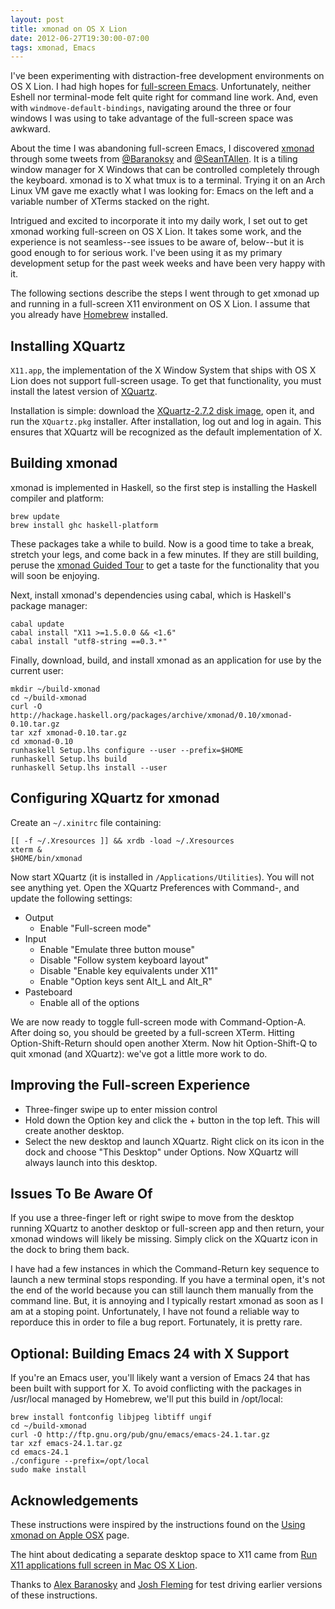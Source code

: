 ```yaml
---
layout: post
title: xmonad on OS X Lion
date: 2012-06-27T19:30:00-07:00
tags: xmonad, Emacs
---
```


I've been experimenting with distraction-free development environments on OS X Lion. I had high hopes for [full-screen Emacs](/2012/04/10/full-screen-emacs-24-for-os-x-lion.html). Unfortunately, neither Eshell nor terminal-mode felt quite right for command line work. And, even with `windmove-default-bindings`, navigating around the three or four windows I was using to take advantage of the full-screen space was awkward.

About the time I was abandoning full-screen Emacs, I discovered [xmonad](http://xmonad.org/) through some tweets from [@Baranoksy](https://twitter.com/Baranosky) and [@SeanTAllen](https://twitter.com/SeanTAllen). It is a tiling window manager for X Windows that can be controlled completely through the keyboard. xmonad is to X what tmux is to a terminal. Trying it on an Arch Linux VM gave me exactly what I was looking for: Emacs on the left and a variable number of XTerms stacked on the right.

Intrigued and excited to incorporate it into my daily work, I set out to get xmonad working full-screen on OS X Lion. It takes some work, and the experience is not seamless--see issues to be aware of, below--but it is good enough to for serious work. I've been using it as my primary development setup for the past week weeks and have been very happy with it.

The following sections describe the steps I went through to get xmonad up and running in a full-screen X11 environment on OS X Lion. I assume that you already have [Homebrew](http://mxcl.github.com/homebrew/) installed. 

## Installing XQuartz
`X11.app`, the implementation of the X Window System that ships with OS X Lion does not support full-screen usage. To get that functionality, you must install the latest version of [XQuartz](http://xquartz.macosforge.org/).

Installation is simple: download the [XQuartz-2.7.2 disk image](http://xquartz.macosforge.org/downloads/SL/XQuartz-2.7.2.dmg), open it, and run the `XQuartz.pkg` installer. After installation, log out and log in again. This ensures that XQuartz will be recognized as the default implementation of X.

## Building xmonad
xmonad is implemented in Haskell, so the first step is installing the Haskell compiler and platform:

    brew update
    brew install ghc haskell-platform

These packages take a while to build. Now is a good time to take a break, stretch your legs, and come back in a few minutes. If they are still building, peruse the [xmonad Guided Tour](http://xmonad.org/tour.html) to get a taste for the functionality that you will soon be enjoying.

Next, install xmonad's dependencies using cabal, which is Haskell's package manager:

    cabal update
    cabal install "X11 >=1.5.0.0 && <1.6"
    cabal install "utf8-string ==0.3.*"

Finally, download, build, and install xmonad as an application for use by the current user:

    mkdir ~/build-xmonad
    cd ~/build-xmonad
    curl -O http://hackage.haskell.org/packages/archive/xmonad/0.10/xmonad-0.10.tar.gz
    tar xzf xmonad-0.10.tar.gz
    cd xmonad-0.10
    runhaskell Setup.lhs configure --user --prefix=$HOME
    runhaskell Setup.lhs build
    runhaskell Setup.lhs install --user

## Configuring XQuartz for xmonad

Create an `~/.xinitrc` file containing:

    [[ -f ~/.Xresources ]] && xrdb -load ~/.Xresources
    xterm &
    $HOME/bin/xmonad

Now start XQuartz (it is installed in `/Applications/Utilities`). You will not see anything yet. Open the XQuartz Preferences with Command-, and update the following settings:

- Output
    - Enable "Full-screen mode"
- Input
    - Enable "Emulate three button mouse"
    - Disable "Follow system keyboard layout"
    - Disable "Enable key equivalents under X11"
    - Enable "Option keys sent Alt_L and Alt_R"
- Pasteboard
    - Enable all of the options

We are now ready to toggle full-screen mode with Command-Option-A. After doing so, you should be greeted by a full-screen XTerm. Hitting Option-Shift-Return should open another Xterm. Now hit Option-Shift-Q to quit xmonad (and XQuartz): we've got a little more work to do.

## Improving the Full-screen Experience

- Three-finger swipe up to enter mission control
- Hold down the Option key and click the + button in the top left. This will create another desktop.
- Select the new desktop and launch XQuartz. Right click on its icon in the dock and choose "This Desktop" under Options. Now XQuartz will always launch into this desktop.

## Issues To Be Aware Of

If you use a three-finger left or right swipe to move from the desktop running XQuartz to another desktop or full-screen app and then return, your xmonad windows will likely be missing. Simply click on the XQuartz icon in the dock to bring them back.

I have had a few instances in which the Command-Return key sequence to launch a new terminal stops responding. If you have a terminal open, it's not the end of the world because you can still launch them manually from the command line. But, it is annoying and I typically restart xmonad as soon as I am at a stoping point. Unfortunately, I have not found a reliable way to reporduce this in order to file a bug report. Fortunately, it is pretty rare.

## Optional: Building Emacs 24 with X Support

If you're an Emacs user, you'll likely want a version of Emacs 24 that has been built with support for X. To avoid conflicting with the packages in /usr/local managed by Homebrew, we'll put this build in /opt/local:

    brew install fontconfig libjpeg libtiff ungif 
    cd ~/build-xmonad
    curl -O http://ftp.gnu.org/pub/gnu/emacs/emacs-24.1.tar.gz
    tar xzf emacs-24.1.tar.gz
    cd emacs-24.1
    ./configure --prefix=/opt/local
    sudo make install

## Acknowledgements

These instructions were inspired by the instructions found on the [Using xmonad on Apple OSX](http://www.haskell.org/haskellwiki/Xmonad/Using_xmonad_on_Apple_OSX) page. 

The hint about dedicating a separate desktop space to X11 came from [Run X11 applications full screen in Mac OS X Lion](http://www.itworld.com/software/243789/run-x11-applications-full-screen-mac-os-x-lion).

Thanks to [Alex Baranosky](https://twitter.com/Baranosky) and [Josh Fleming](https://twitter.com/joshvf) for test driving earlier versions of these instructions.
